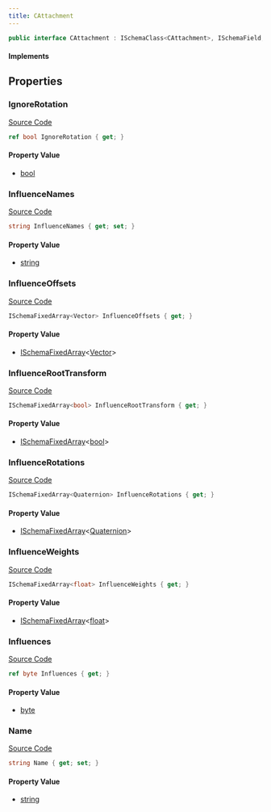 ```yaml
---
title: CAttachment
---
```


```csharp
public interface CAttachment : ISchemaClass<CAttachment>, ISchemaField, ISchemaClass, INativeHandle
```

#### Implements

## Properties

### IgnoreRotation

[Source Code](https://github.com/swiftly-solution/swiftlys2/blob/main/managed/src/SwiftlyS2.Generated/Schemas/Interfaces/CAttachment.cs#L31)

```csharp
ref bool IgnoreRotation { get; }
```

#### Property Value

- [bool](https://learn.microsoft.com/dotnet/api/system.boolean)

### InfluenceNames

[Source Code](https://github.com/swiftly-solution/swiftlys2/blob/main/managed/src/SwiftlyS2.Generated/Schemas/Interfaces/CAttachment.cs#L19)

```csharp
string InfluenceNames { get; set; }
```

#### Property Value

- [string](https://learn.microsoft.com/dotnet/api/system.string)

### InfluenceOffsets

[Source Code](https://github.com/swiftly-solution/swiftlys2/blob/main/managed/src/SwiftlyS2.Generated/Schemas/Interfaces/CAttachment.cs#L23)

```csharp
ISchemaFixedArray<Vector> InfluenceOffsets { get; }
```

#### Property Value

- [ISchemaFixedArray](/docs/api/shared/schemas/ischemafixedarray-1)<[Vector](/docs/api/shared/natives/vector)>

### InfluenceRootTransform

[Source Code](https://github.com/swiftly-solution/swiftlys2/blob/main/managed/src/SwiftlyS2.Generated/Schemas/Interfaces/CAttachment.cs#L27)

```csharp
ISchemaFixedArray<bool> InfluenceRootTransform { get; }
```

#### Property Value

- [ISchemaFixedArray](/docs/api/shared/schemas/ischemafixedarray-1)<[bool](https://learn.microsoft.com/dotnet/api/system.boolean)>

### InfluenceRotations

[Source Code](https://github.com/swiftly-solution/swiftlys2/blob/main/managed/src/SwiftlyS2.Generated/Schemas/Interfaces/CAttachment.cs#L21)

```csharp
ISchemaFixedArray<Quaternion> InfluenceRotations { get; }
```

#### Property Value

- [ISchemaFixedArray](/docs/api/shared/schemas/ischemafixedarray-1)<[Quaternion](/docs/api/shared/natives/quaternion)>

### InfluenceWeights

[Source Code](https://github.com/swiftly-solution/swiftlys2/blob/main/managed/src/SwiftlyS2.Generated/Schemas/Interfaces/CAttachment.cs#L25)

```csharp
ISchemaFixedArray<float> InfluenceWeights { get; }
```

#### Property Value

- [ISchemaFixedArray](/docs/api/shared/schemas/ischemafixedarray-1)<[float](https://learn.microsoft.com/dotnet/api/system.single)>

### Influences

[Source Code](https://github.com/swiftly-solution/swiftlys2/blob/main/managed/src/SwiftlyS2.Generated/Schemas/Interfaces/CAttachment.cs#L29)

```csharp
ref byte Influences { get; }
```

#### Property Value

- [byte](https://learn.microsoft.com/dotnet/api/system.byte)

### Name

[Source Code](https://github.com/swiftly-solution/swiftlys2/blob/main/managed/src/SwiftlyS2.Generated/Schemas/Interfaces/CAttachment.cs#L17)

```csharp
string Name { get; set; }
```

#### Property Value

- [string](https://learn.microsoft.com/dotnet/api/system.string)

